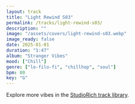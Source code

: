 ```yaml
---
layout: track
title: "Light Rewind S03"
permalink: /tracks/light-rewind-s03/
description: ""
image: "/assets/covers/light-rewind-s03.webp"
image_ready: false
date: 2025-01-01
duration: "1:47"
album: "Stranger Vibes"
mood: ["Chill"]
genre: ["lo-filo-fi", "chillhop", "soul"]
bpm: 80
key: "G"
---
```


Explore more vibes in the [StudioRich track library](/tracks/).

